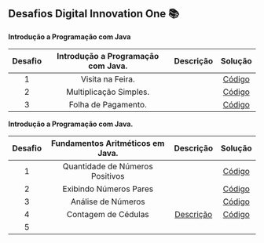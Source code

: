 ## Desafios Digital Innovation One :books:

**Introdução a Programação com Java**

| Desafio | **Introdução a Programação com Java.** | Descrição |                           Solução                            |
| :-----: | :------------------------------------: | :-------: | :----------------------------------------------------------: |
|    1    |            Visita na Feira.            |           | [Código](https://github.com/renanbandeira94/Desafios-DIO-Java/blob/master/Introdu%C3%A7%C3%A3o%20a%20Programa%C3%A7%C3%A3o%20com%20Java/1.%20Visita%20na%20Feira/Desafio.java) |
|    2    |         Multiplicação Simples.         |           | [Código](https://github.com/renanbandeira94/Desafios-DIO-Java/blob/master/Introdu%C3%A7%C3%A3o%20a%20Programa%C3%A7%C3%A3o%20com%20Java/2.%20Multiplica%C3%A7%C3%A3o%20Simples/Desafio.java) |
|    3    |          Folha de Pagamento.           |           | [Código](https://github.com/renanbandeira94/Desafios-DIO-Java/blob/master/Introdu%C3%A7%C3%A3o%20a%20Programa%C3%A7%C3%A3o%20com%20Java/3.%20Folha%20de%20Pagamento/Desafio.java) |

**Introdução a Programação com Java.**

| Desafio | Fundamentos Aritméticos em Java. |                          Descrição                           |                           Solução                            |
| :-----: | :------------------------------: | :----------------------------------------------------------: | :----------------------------------------------------------: |
|    1    | Quantidade de Números Positivos  |                                                              | [Código](https://github.com/renanbandeira94/Desafios-DIO-Java/blob/master/Fundamentos%20Aritm%C3%A9ticos%20em%20Java/1.%20Quantidade%20de%20N%C3%BAmeros%20Positivos/Desafio.java) |
|    2    |      Exibindo Números Pares      |                                                              | [Código](https://github.com/renanbandeira94/Desafios-DIO-Java/blob/master/Fundamentos%20Aritm%C3%A9ticos%20em%20Java/2.%20Exibindo%20N%C3%BAmeros%20Pares/Desafio.java) |
|    3    |        Análise de Números        |                                                              | [Código](https://github.com/renanbandeira94/Desafios-DIO-Java/blob/master/Fundamentos%20Aritm%C3%A9ticos%20em%20Java/3.%20An%C3%A1lise%20de%20N%C3%BAmeros/Desafio.java) |
|    4    |       Contagem de Cédulas        | [Descrição](https://github.com/renanbandeira94/Desafios-DIO-Java/blob/master/Fundamentos%20Aritm%C3%A9ticos%20em%20Java/4.%20Contagem%20de%20C%C3%A9dulas/Descri%C3%A7%C3%A3o.md) | [Código](https://github.com/renanbandeira94/Desafios-DIO-Java/blob/master/Fundamentos%20Aritm%C3%A9ticos%20em%20Java/4.%20Contagem%20de%20C%C3%A9dulas/Desafio.java) |
|    5    |                                  |                                                              |                                                              |

